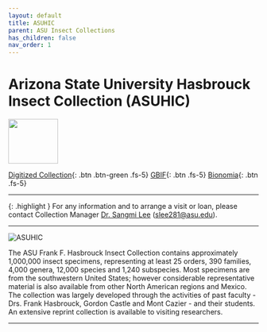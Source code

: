 ```yaml
---
layout: default
title: ASUHIC
parent: ASU Insect Collections
has_children: false
nav_order: 1
---
```


# Arizona State University Hasbrouck Insect Collection (ASUHIC)

<img src="https://serv.biokic.asu.edu/ecdysis/content/collicon/asu-asuhic.jpg" alt="" width="100" height="90"> 

[Digitized Collection](https://serv.biokic.asu.edu/ecdysis/collections/misc/collprofiles.php?collid=1){: .btn .btn-green .fs-5}  [GBIF](https://www.gbif.org/dataset/750b7bfc-3577-4b26-8aaf-3e4be9f0d639){: .btn .fs-5} [Bionomia](https://bionomia.net/dataset/750b7bfc-3577-4b26-8aaf-3e4be9f0d639){: .btn .fs-5} 

---

{: .highlight }
For any information and to arrange a visit or loan, please contact Collection Manager [Dr. Sangmi Lee](https://search.asu.edu/profile/1876693) (slee281@asu.edu).

---

<img src="https://serv.biokic.asu.edu/imglib/ecdysis/ASU_ASUHIC/ASUHIC0081/ASUHIC0081469_had_1650618503.jpg" alt="ASUHIC"> 

The ASU Frank F. Hasbrouck Insect Collection contains approximately 1,000,000 insect specimens, representing at least 25 orders, 390 families, 4,000 genera, 12,000 species and 1,240 subspecies. Most specimens are from the southwestern United States; however considerable representative material is also available from other North American regions and Mexico. The collection was largely developed through the activities of past faculty - Drs. Frank Hasbrouck, Gordon Castle and Mont Cazier - and their students. An extensive reprint collection is available to visiting researchers. 

---

